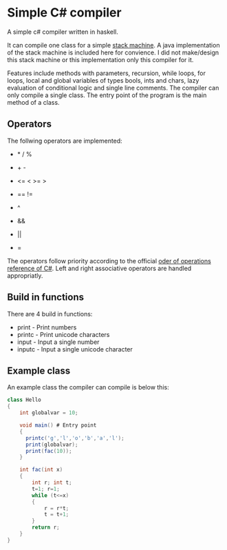 # Simple C# compiler
A simple c# compiler written in haskell. 

It can compile one class for a simple [stack machine](https://www.cs.uu.nl/docs/vakken/b3tc/SSM/). A java implementation of the stack machine is included here for convience. I did not make/design this stack machine or this implementation only this compiler for it. 

Features include methods with parameters, recursion, while loops, for loops,  local and global variables of types bools, ints and chars, lazy evaluation of conditional logic and single line comments. The compiler can only compile a single class. The entry point of the program is the main method of a class. 

## Operators 

The follwing operators are implemented: 

-  \*  /  % 

-  \+ \-

-  <= <  \>=   \>

-  == !=

-  ^

-  &&

-  ||

-   =

The operators follow priority according to the official [oder of operations reference of C#](https://docs.microsoft.com/en-us/dotnet/csharp/language-reference/operators). Left and right associative operators are handled appropriatly. 


## Build in functions

There are 4 build in functions:

- print - Print numbers 
- printc - Print unicode characters
- input - Input a single number
- inputc - Input a single unicode character 


## Example class
An example class the compiler can compile is below this:

```c#
class Hello
{
    int globalvar = 10;

    void main() # Entry point 
    {
      printc('g','l','o','b','a','l');
      print(globalvar);
      print(fac(10));
    }

    int fac(int x)
    {
        int r; int t;
        t=1; r=1;
        while (t<=x)
        {
            r = r*t;
            t = t+1;
        }
        return r;
    }
}
```

